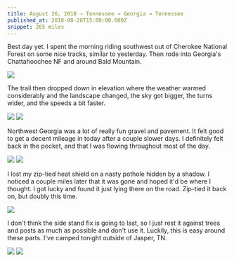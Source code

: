 ```yaml
---
title: August 26, 2018 — Tennessee → Georgia → Tennessee
published_at: 2018-08-26T15:00:00.000Z
snippet: 265 miles
---
```


Best day yet. I spent the morning riding southwest out of Cherokee National Forest on some nice tracks, similar to yesterday. Then rode into Georgia's Chattahoochee NF and around Bald Mountain.

![](/img/tat/09/IMG_2632.jpg)

The trail then dropped down in elevation where the weather warmed considerably and the landscape changed, the sky got bigger, the turns wider, and the speeds a bit faster.

![](/img/tat/09/IMG_2637.jpg)
![](/img/tat/09/IMG_2642.jpg)

Northwest Georgia was a lot of really fun gravel and pavement. It felt good to get a decent mileage in today after a couple slower days. I definitely felt back in the pocket, and that I was flowing throughout most of the day.

![](/img/tat/09/IMG_2648.jpg)
![](/img/tat/09/IMG_2649.jpg)

I lost my zip-tied heat shield on a nasty pothole hidden by a shadow. I noticed a couple miles later that it was gone and hoped it'd be where I thought. I got lucky and found it just lying there on the road. Zip-tied it back on, but doubly this time.

![](/img/tat/09/IMG_2636.jpg)

I don't think the side stand fix is going to last, so I just rest it against trees and posts as much as possible and don't use it. Luckily, this is easy around these parts. I've camped tonight outside of Jasper, TN.

![](/img/tat/09/IMG_2652.jpg)
![](/img/tat/09/IMG_2634.jpg)

